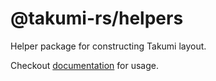 # @takumi-rs/helpers

Helper package for constructing Takumi layout.

Checkout [documentation](http://localhost:5173/docs/deep-dives/from-jsx-helper) for usage.
